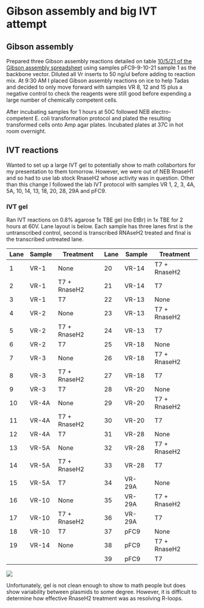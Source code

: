 # Gibson assembly and big IVT attempt

## Gibson assembly

Prepared three Gibson assembly reactions detailed on table [10/5/21 of the Gibson assembly spreadsheet](https://docs.google.com/spreadsheets/d/1Dd30Xx1bssh19DX4bBkxRS1dTOeNpFEqQdiE2VyVzRM/edit#gid=903135954&range=A1) using
samples pFC9-9-10-21 sample 1 as the backbone vector. Diluted all Vr inserts
to 50 ng/ul before adding to reaction mix. At 9:30 AM I placed Gibson assembly
reactions on ice to help Tadas and decided to only move forward with samples VR 8, 12 and 15 plus a negative control to check the reagents were still good before expending a large number
of chemically competent cells.

After incubating samples for 1 hours at 50C followed NEB electro-competent
E. coli transformation protocol and plated the resulting transformed 
cells onto Amp agar plates. Incubated plates at 37C in hot room overnight.

## IVT reactions

Wanted to set up a large IVT gel to potentially show to math collabortors
for my presentation to them tomorrow. However, we were out of NEB RnaseH1 and
so had to use lab stock RnaseH2 whose activity was in question. Other than this
change I followed the lab IVT protocol with samples VR 1, 2, 3, 4A, 5A, 10, 14, 13,
18, 20, 28, 29A and pFC9.

### IVT gel

Ran IVT reactions on 0.8% agarose 1x TBE gel (no EtBr) in 1x TBE for
2 hours at 60V. Lane layout is below. Each sample has three lanes
first is the untranscribed control, second is transcribed RNAseH2
treated and final is the transcribed untreated lane.



| Lane | Sample | Treatment    | Lane | Sample | Treatment    |
|------|--------|--------------|------|--------|--------------|
| 1    | VR-1   | None         | 20   | VR-14  | T7 + RnaseH2 |
| 2    | VR-1   | T7 + RnaseH2 | 21   | VR-14  | T7           |
| 3    | VR-1   | T7           | 22   | VR-13  | None         |
| 4    | VR-2   | None         | 23   | VR-13  | T7 + RnaseH2 |
| 5    | VR-2   | T7 + RnaseH2 | 24   | VR-13  | T7           |
| 6    | VR-2   | T7           | 25   | VR-18  | None         |
| 7    | VR-3   | None         | 26   | VR-18  | T7 + RnaseH2 |
| 8    | VR-3   | T7 + RnaseH2 | 27   | VR-18  | T7           |
| 9    | VR-3   | T7           | 28   | VR-20  | None         |
| 10   | VR-4A  | None         | 29   | VR-20  | T7 + RnaseH2 |
| 11   | VR-4A  | T7 + RnaseH2 | 30   | VR-20  | T7           |
| 12   | VR-4A  | T7           | 31   | VR-28  | None         |
| 13   | VR-5A  | None         | 32   | VR-28  | T7 + RnaseH2 |
| 14   | VR-5A  | T7 + RnaseH2 | 33   | VR-28  | T7           |
| 15   | VR-5A  | T7           | 34   | VR-29A | None         |
| 16   | VR-10  | None         | 35   | VR-29A | T7 + RnaseH2 |
| 17   | VR-10  | T7 + RnaseH2 | 36   | VR-29A | T7           |
| 18   | VR-10  | T7           | 37   | pFC9   | None         |
| 19   | VR-14  | None         | 38   | pFC9   | T7 + RnaseH2 |
|      |        |              | 39   | pFC9   | T7           |


![](images/gels/2021-10-05_16h56m36s-VR-IVT.jpg/2021-10-05_16h56m36s-VR-IVT-crop.png)

Unfortunately, gel is not clean enough to show to math people but
does show variability between plasmids to some degree. However, it
is difficult to determine how effective RnaseH2 treatment was
as resolving R-loops.